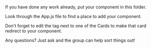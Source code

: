 If you have done any work already, put your component in this folder.

Look through the App.js file to find a place to add your component.

Don't forget to edit the <Link> tag next to one of the Cards to make that card redirect to your component.

Any questions? Just ask and the group can help sort things out!
